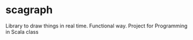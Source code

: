 scagraph
========

Library to draw things in real time. Functional way. Project for Programming in Scala class
